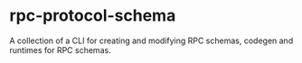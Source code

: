 # rpc-protocol-schema
A collection of a CLI for creating and modifying RPC schemas, codegen and runtimes for RPC schemas.
